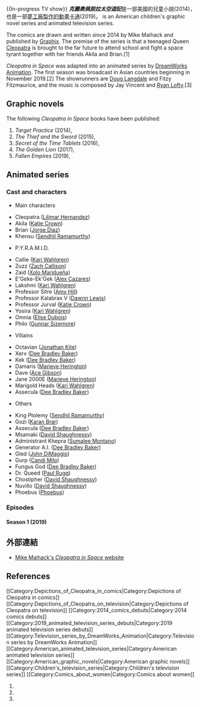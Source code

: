{{In-progress TV show}}  ***克麗奧佩脫拉太空遊記***是一部美國的兒童小說(2014)，也是一部[夢工廠製作的動畫卡通](https://zh.wikipedia.org/wiki/夢工廠 "wikilink")(2019)。 is an American children's graphic novel series and animated television series.

The comics are drawn and written since 2014 by Mike Maihack and published by [Graphix](https://zh.wikipedia.org/wiki/Graphix "wikilink"). The premise of the series is that a teenaged Queen [Cleopatra](https://zh.wikipedia.org/wiki/Cleopatra "wikilink") is brought to the far future to attend school and fight a space tyrant together with her friends Akila and Brian.\[1\]

*Cleopatra in Space* was adapted into an animated series by [DreamWorks Animation](https://zh.wikipedia.org/wiki/DreamWorks_Animation "wikilink"). The first season was broadcast in Asian countries beginning in November 2019.\[2\] The showrunners are [Doug Langdale](https://zh.wikipedia.org/wiki/Doug_Langdale "wikilink") and Fitzy Fitzmaurice, and the music is composed by Jay Vincent and [Ryan Lofty](https://zh.wikipedia.org/wiki/Ryan_Lofty "wikilink").\[3\]

## Graphic novels

The following *Cleopatra in Space* books have been published:

1.  *Target Practice* (2014),
2.  *The Thief and the Sword* (2015),
3.  *Secret of the Time Tablets* (2016),
4.  *The Golden Lion* (2017),
5.  *Fallen Empires* (2019),

## Animated series

### Cast and characters

  - Main characters

<!-- end list -->

  - Cleopatra ([Lilimar Hernandez](https://zh.wikipedia.org/wiki/Lilimar_Hernandez "wikilink"))
  - Akila ([Katie Crown](https://zh.wikipedia.org/wiki/Katie_Crown "wikilink"))
  - Brian ([Jorge Diaz](https://zh.wikipedia.org/wiki/Jorge_Diaz_\(actor\) "wikilink"))
  - Khensu ([Sendhil Ramamurthy](https://zh.wikipedia.org/wiki/Sendhil_Ramamurthy "wikilink"))

<!-- end list -->

  - P.Y.R.A.M.I.D.

<!-- end list -->

  - Callie ([Kari Wahlgren](https://zh.wikipedia.org/wiki/Kari_Wahlgren "wikilink"))
  - Zuzz ([Zach Callison](https://zh.wikipedia.org/wiki/Zach_Callison "wikilink"))
  - Zaid ([Xolo Maridueña](https://zh.wikipedia.org/wiki/Xolo_Maridueña "wikilink"))
  - E'Geke-Ek'Gek ([Alex Cazares](https://zh.wikipedia.org/wiki/Alex_Cazares "wikilink"))
  - Lakshmi ([Kari Wahlgren](https://zh.wikipedia.org/wiki/Kari_Wahlgren "wikilink"))
  - Professor Sitre ([Amy Hill](https://zh.wikipedia.org/wiki/Amy_Hill "wikilink"))
  - Professor Kalabrax V ([Dawnn Lewis](https://zh.wikipedia.org/wiki/Dawnn_Lewis "wikilink"))
  - Professor Jurval ([Katie Crown](https://zh.wikipedia.org/wiki/Katie_Crown "wikilink"))
  - Yosira ([Kari Wahlgren](https://zh.wikipedia.org/wiki/Kari_Wahlgren "wikilink"))
  - Omnia ([Elise Dubois](https://zh.wikipedia.org/wiki/Elise_Dubois "wikilink"))
  - Philo ([Gunnar Sizemore](https://zh.wikipedia.org/wiki/Gunnar_Sizemore "wikilink"))

<!-- end list -->

  - Villains

<!-- end list -->

  - Octavian ([Jonathan Kite](https://zh.wikipedia.org/wiki/Jonathan_Kite "wikilink"))
  - Xerx ([Dee Bradley Baker](https://zh.wikipedia.org/wiki/Dee_Bradley_Baker "wikilink"))
  - Kek ([Dee Bradley Baker](https://zh.wikipedia.org/wiki/Dee_Bradley_Baker "wikilink"))
  - Damaris ([Marieve Herington](https://zh.wikipedia.org/wiki/Marieve_Herington "wikilink"))
  - Dave ([Ace Gibson](https://zh.wikipedia.org/wiki/Ace_Gibson "wikilink"))
  - Jane 2000E ([Marieve Herington](https://zh.wikipedia.org/wiki/Marieve_Herington "wikilink"))
  - Marigold Heads ([Kari Wahlgren](https://zh.wikipedia.org/wiki/Kari_Wahlgren "wikilink"))
  - Assecula ([Dee Bradley Baker](https://zh.wikipedia.org/wiki/Dee_Bradley_Baker "wikilink"))

<!-- end list -->

  - Others

<!-- end list -->

  - King Ptolemy ([Sendhil Ramamurthy](https://zh.wikipedia.org/wiki/Sendhil_Ramamurthy "wikilink"))
  - Gozi ([Karan Brar](https://zh.wikipedia.org/wiki/Karan_Brar "wikilink"))
  - Assecula ([Dee Bradley Baker](https://zh.wikipedia.org/wiki/Dee_Bradley_Baker "wikilink"))
  - Msamaki ([David Shaughnessy](https://zh.wikipedia.org/wiki/David_Shaughnessy "wikilink"))
  - Administrant Khepra ([Sumalee Montano](https://zh.wikipedia.org/wiki/Sumalee_Montano "wikilink"))
  - Generator A.I. ([Dee Bradley Baker](https://zh.wikipedia.org/wiki/Dee_Bradley_Baker "wikilink"))
  - Gled ([John DiMaggio](https://zh.wikipedia.org/wiki/John_DiMaggio "wikilink"))
  - Gurp ([Candi Milo](https://zh.wikipedia.org/wiki/Candi_Milo "wikilink"))
  - Fungus God ([Dee Bradley Baker](https://zh.wikipedia.org/wiki/Dee_Bradley_Baker "wikilink"))
  - Dr. Queed ([Paul Rugg](https://zh.wikipedia.org/wiki/Paul_Rugg "wikilink"))
  - Chostipher ([David Shaughnessy](https://zh.wikipedia.org/wiki/David_Shaughnessy "wikilink"))
  - Nuvillo ([David Shaughnessy](https://zh.wikipedia.org/wiki/David_Shaughnessy "wikilink"))
  - Phoebus ([Phoebus](https://zh.wikipedia.org/wiki/Phoebus "wikilink"))

### Episodes

#### Season 1 (2019)

## 外部連結

  - [Mike Maihack's *Cleopatra in Space* website](http://www.cowshell.com/cleopatra/)

## References

\[\[Category:Depictions_of_Cleopatra_in_comics|Category:Depictions of Cleopatra in comics\]\] \[\[Category:Depictions_of_Cleopatra_on_television|Category:Depictions of Cleopatra on television\]\] \[\[Category:2014_comics_debuts|Category:2014 comics debuts\]\] \[\[Category:2019_animated_television_series_debuts|Category:2019 animated television series debuts\]\] \[\[Category:Television_series_by_DreamWorks_Animation|Category:Television series by DreamWorks Animation\]\] \[\[Category:American_animated_television_series|Category:American animated television series\]\] \[\[Category:American_graphic_novels|Category:American graphic novels\]\] \[\[Category:Children's_television_series|Category:Children's television series\]\] \[\[Category:Comics_about_women|Category:Comics about women\]\]

1.
2.
3.